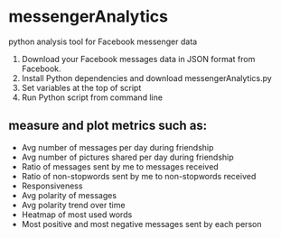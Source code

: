 # messengerAnalytics
python analysis tool for Facebook messenger data

1. Download your Facebook messages data in JSON format from Facebook.
2. Install Python dependencies and download messengerAnalytics.py
3. Set variables at the top of script
4. Run Python script from command line

## measure and plot metrics such as:
- Avg number of messages per day during friendship
- Avg number of pictures shared per day during friendship
- Ratio of messages sent by me to messages received
- Ratio of non-stopwords sent by me to non-stopwords received
- Responsiveness
- Avg polarity of messages
- Avg polarity trend over time
- Heatmap of most used words
- Most positive and most negative messages sent by each person
